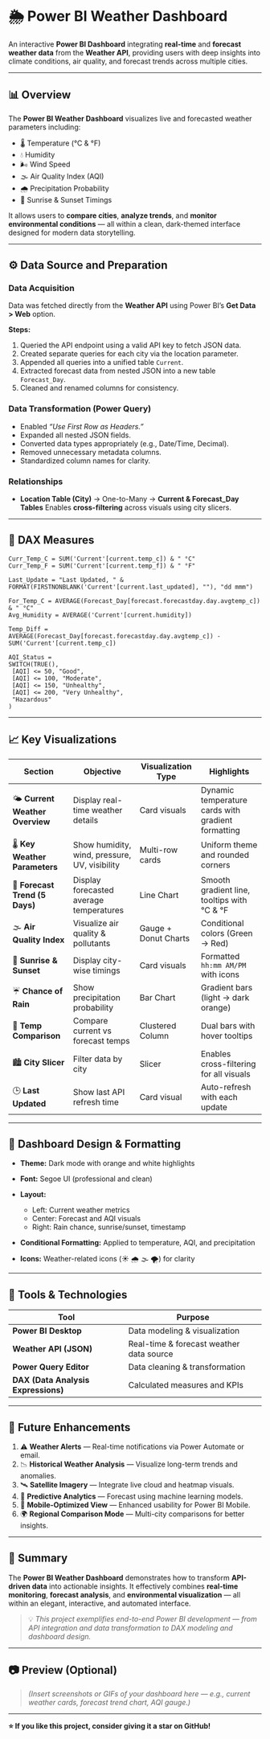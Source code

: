 # 🌦️ Power BI Weather Dashboard

An interactive **Power BI Dashboard** integrating **real-time** and **forecast weather data** from the **Weather API**, providing users with deep insights into climate conditions, air quality, and forecast trends across multiple cities.

---

## 📊 Overview

The **Power BI Weather Dashboard** visualizes live and forecasted weather parameters including:

* 🌡️ Temperature (°C & °F)
* 💧 Humidity
* 🌬️ Wind Speed
* 🌫️ Air Quality Index (AQI)
* 🌧️ Precipitation Probability
* 🌅 Sunrise & Sunset Timings

It allows users to **compare cities**, **analyze trends**, and **monitor environmental conditions** — all within a clean, dark-themed interface designed for modern data storytelling.

---

## ⚙️ Data Source and Preparation

### **Data Acquisition**

Data was fetched directly from the **Weather API** using Power BI’s **Get Data > Web** option.

**Steps:**

1. Queried the API endpoint using a valid API key to fetch JSON data.
2. Created separate queries for each city via the location parameter.
3. Appended all queries into a unified table `Current`.
4. Extracted forecast data from nested JSON into a new table `Forecast_Day`.
5. Cleaned and renamed columns for consistency.

### **Data Transformation (Power Query)**

* Enabled *“Use First Row as Headers.”*
* Expanded all nested JSON fields.
* Converted data types appropriately (e.g., Date/Time, Decimal).
* Removed unnecessary metadata columns.
* Standardized column names for clarity.

### **Relationships**

* **Location Table (City)** → One-to-Many → **Current & Forecast_Day Tables**
  Enables **cross-filtering** across visuals using city slicers.

---

## 🧮 DAX Measures

```DAX
Curr_Temp_C = SUM('Current'[current.temp_c]) & " °C"
Curr_Temp_F = SUM('Current'[current.temp_f]) & " °F"

Last_Update = "Last Updated, " &
FORMAT(FIRSTNONBLANK('Current'[current.last_updated], ""), "dd mmm")

For_Temp_C = AVERAGE(Forecast_Day[forecast.forecastday.day.avgtemp_c]) & " °C"
Avg_Humidity = AVERAGE('Current'[current.humidity])

Temp_Diff =
AVERAGE(Forecast_Day[forecast.forecastday.day.avgtemp_c]) -
SUM('Current'[current.temp_c])

AQI_Status =
SWITCH(TRUE(),
 [AQI] <= 50, "Good",
 [AQI] <= 100, "Moderate",
 [AQI] <= 150, "Unhealthy",
 [AQI] <= 200, "Very Unhealthy",
 "Hazardous"
)
```

---

## 📈 Key Visualizations

| **Section**                      | **Objective**                                 | **Visualization Type** | **Highlights**                                     |
| -------------------------------- | --------------------------------------------- | ---------------------- | -------------------------------------------------- |
| 🌤️ **Current Weather Overview** | Display real-time weather details             | Card visuals           | Dynamic temperature cards with gradient formatting |
| 🌡️ **Key Weather Parameters**   | Show humidity, wind, pressure, UV, visibility | Multi-row cards        | Uniform theme and rounded corners                  |
| 📅 **Forecast Trend (5 Days)**   | Display forecasted average temperatures       | Line Chart             | Smooth gradient line, tooltips with °C & °F        |
| 🌫️ **Air Quality Index**        | Visualize air quality & pollutants            | Gauge + Donut Charts   | Conditional colors (Green → Red)                   |
| 🌅 **Sunrise & Sunset**          | Display city-wise timings                     | Card visuals           | Formatted `hh:mm AM/PM` with icons                 |
| ☔ **Chance of Rain**             | Show precipitation probability                | Bar Chart              | Gradient bars (light → dark orange)                |
| 🌆 **Temp Comparison**           | Compare current vs forecast temps             | Clustered Column       | Dual bars with hover tooltips                      |
| 🏙️ **City Slicer**              | Filter data by city                           | Slicer                 | Enables cross-filtering for all visuals            |
| 🕒 **Last Updated**              | Show last API refresh time                    | Card visual            | Auto-refresh with each update                      |

---

## 🎨 Dashboard Design & Formatting

* **Theme:** Dark mode with orange and white highlights
* **Font:** Segoe UI (professional and clean)
* **Layout:**

  * Left: Current weather metrics
  * Center: Forecast and AQI visuals
  * Right: Rain chance, sunrise/sunset, timestamp
* **Conditional Formatting:** Applied to temperature, AQI, and precipitation
* **Icons:** Weather-related icons (☀️ 🌧️ 🌫️ 🌪️) for clarity

---

## 🧰 Tools & Technologies

| Tool                                | Purpose                                  |
| ----------------------------------- | ---------------------------------------- |
| **Power BI Desktop**                | Data modeling & visualization            |
| **Weather API (JSON)**              | Real-time & forecast weather data source |
| **Power Query Editor**              | Data cleaning & transformation           |
| **DAX (Data Analysis Expressions)** | Calculated measures and KPIs             |

---

## 🚀 Future Enhancements

1. ⚠️ **Weather Alerts** — Real-time notifications via Power Automate or email.
2. 📉 **Historical Weather Analysis** — Visualize long-term trends and anomalies.
3. 🛰️ **Satellite Imagery** — Integrate live cloud and heatmap visuals.
4. 🔮 **Predictive Analytics** — Forecast using machine learning models.
5. 📱 **Mobile-Optimized View** — Enhanced usability for Power BI Mobile.
6. 🌍 **Regional Comparison Mode** — Multi-city comparisons for better insights.

---

## 🧾 Summary

The **Power BI Weather Dashboard** demonstrates how to transform **API-driven data** into actionable insights.
It effectively combines **real-time monitoring**, **forecast analysis**, and **environmental visualization** — all within an elegant, interactive, and automated interface.

> 💡 *This project exemplifies end-to-end Power BI development — from API integration and data transformation to DAX modeling and dashboard design.*

---

## 📷 Preview (Optional)

> *(Insert screenshots or GIFs of your dashboard here — e.g., current weather cards, forecast trend chart, AQI gauge.)*

---



**⭐ If you like this project, consider giving it a star on GitHub!**
